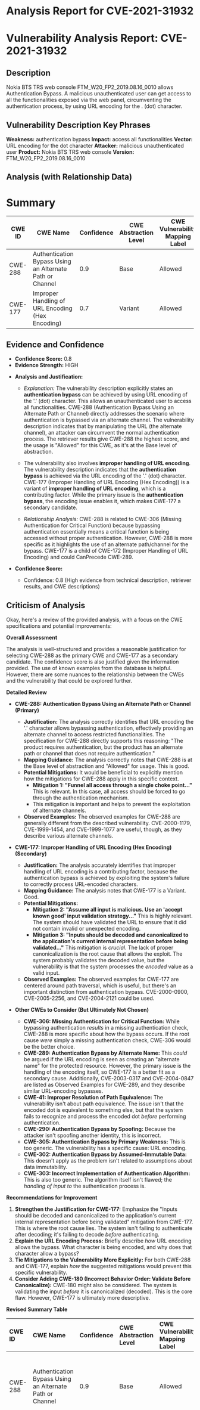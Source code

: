 # Analysis Report for CVE-2021-31932

# Vulnerability Analysis Report: CVE-2021-31932

## Description

Nokia BTS TRS web console FTM_W20_FP2_2019.08.16_0010 allows Authentication Bypass. A malicious unauthenticated user can get access to all the functionalities exposed via the web panel, circumventing the authentication process, by using URL encoding for the . (dot) character.

## Vulnerability Description Key Phrases

**Weakness:** authentication bypass
**Impact:** access all functionalities
**Vector:** URL encoding for the dot character
**Attacker:** malicious unauthenticated user
**Product:** Nokia BTS TRS web console
**Version:** FTM_W20_FP2_2019.08.16_0010

## Analysis (with Relationship Data)

# Summary
| CWE ID | CWE Name | Confidence | CWE Abstraction Level | CWE Vulnerability Mapping Label | CWE-Vulnerability Mapping Notes |
|---|---|---|---|---|---|
| CWE-288 | Authentication Bypass Using an Alternate Path or Channel | 0.9 | Base | Allowed | Primary CWE |
| CWE-177 | Improper Handling of URL Encoding (Hex Encoding) | 0.7 | Variant | Allowed | Secondary Candidate |

## Evidence and Confidence

*   **Confidence Score:** 0.8
*   **Evidence Strength:** HIGH

- **Analysis and Justification:**  
  - *Explanation:* The vulnerability description explicitly states an **authentication bypass** can be achieved by using URL encoding of the '.' (dot) character. This allows an unauthenticated user to access all functionalities. CWE-288 (Authentication Bypass Using an Alternate Path or Channel) directly addresses the scenario where authentication is bypassed via an alternate channel. The vulnerability description indicates that by manipulating the URL (the alternate channel), an attacker can circumvent the normal authentication process. The retriever results give CWE-288 the highest score, and the usage is "Allowed" for this CWE, as it's at the Base level of abstraction.
  - The vulnerability also involves **improper handling of URL encoding**. The vulnerability description indicates that the **authentication bypass** is achieved via the URL encoding of the '.' (dot) character. CWE-177 (Improper Handling of URL Encoding (Hex Encoding)) is a variant of **improper handling of URL encoding**, which is a contributing factor. While the primary issue is the **authentication bypass**, the encoding issue enables it, which makes CWE-177 a secondary candidate.

  - *Relationship Analysis:* CWE-288 is related to CWE-306 (Missing Authentication for Critical Function) because bypassing authentication essentially means a critical function is being accessed without proper authentication. However, CWE-288 is more specific as it highlights the use of an alternate path/channel for the bypass. CWE-177 is a child of CWE-172 (Improper Handling of URL Encoding) and could CanPrecede CWE-289.

- **Confidence Score:**
  - Confidence: 0.8 (High evidence from technical description, retriever results, and CWE descriptions)

## Criticism of Analysis

Okay, here's a review of the provided analysis, with a focus on the CWE specifications and potential improvements:

**Overall Assessment**

The analysis is well-structured and provides a reasonable justification for selecting CWE-288 as the primary CWE and CWE-177 as a secondary candidate. The confidence score is also justified given the information provided. The use of known examples from the database is helpful. However, there are some nuances to the relationship between the CWEs and the vulnerability that could be explored further.

**Detailed Review**

*   **CWE-288: Authentication Bypass Using an Alternate Path or Channel (Primary)**

    *   **Justification:** The analysis correctly identifies that URL encoding the '.' character allows bypassing authentication, effectively providing an alternate channel to access restricted functionalities. The specification for CWE-288 directly supports this reasoning:  "The product requires authentication, but the product has an alternate path or channel that does not require authentication."
    *   **Mapping Guidance:**  The analysis correctly notes that CWE-288 is at the Base level of abstraction and "Allowed" for usage. This is good.
    *   **Potential Mitigations:** It would be beneficial to explicitly mention how the mitigations for CWE-288 apply in this specific context.
        *   **Mitigation 1: "Funnel all access through a single choke point..."**  This is relevant. In this case, all access should be forced to go through the authentication mechanism.
        *   This mitigation is important and helps to prevent the exploitation of alternate channels.
    *   **Observed Examples:** The observed examples for CWE-288 are generally different from the described vulnerability. CVE-2000-1179, CVE-1999-1454, and CVE-1999-1077 are useful, though, as they describe various alternate channels.

*   **CWE-177: Improper Handling of URL Encoding (Hex Encoding) (Secondary)**

    *   **Justification:** The analysis accurately identifies that improper handling of URL encoding is a contributing factor, because the authentication bypass is achieved by exploiting the system's failure to correctly process URL-encoded characters.
    *   **Mapping Guidance:** The analysis notes that CWE-177 is a Variant. Good.
    *   **Potential Mitigations:**
        *   **Mitigation 2: "Assume all input is malicious. Use an 'accept known good' input validation strategy..."**  This is highly relevant. The system should have validated the URL to ensure that it did not contain invalid or unexpected encoding.
        *   **Mitigation 3: "Inputs should be decoded and canonicalized to the application's current internal representation before being validated..."**  This mitigation is *crucial*. The lack of proper canonicalization is the root cause that allows the exploit. The system probably validates the decoded value, but the vulnerability is that the system processes the *encoded* value as a valid input.
    *   **Observed Examples:** The observed examples for CWE-177 are centered around path traversal, which is useful, but there's an important distinction from authentication bypass. CVE-2000-0900, CVE-2005-2256, and CVE-2004-2121 could be used.

*   **Other CWEs to Consider (But Ultimately Not Chosen)**

    *   **CWE-306: Missing Authentication for Critical Function:**  While bypassing authentication *results* in a missing authentication check, CWE-288 is more specific about how the bypass occurs. If the root cause *were* simply a missing authentication check, CWE-306 would be the better choice.
    *   **CWE-289: Authentication Bypass by Alternate Name:** This *could* be argued if the URL encoding is seen as creating an "alternate name" for the protected resource. However, the primary issue is the handling of the encoding itself, so CWE-177 is a better fit as a secondary cause. Additionally, CVE-2003-0317 and CVE-2004-0847 are listed as Observed Examples for CWE-289, and they describe similar URL-encoding bypasses.
    *   **CWE-41: Improper Resolution of Path Equivalence:** The vulnerability isn't about path equivalence. The issue isn't that the encoded dot is equivalent to something else, but that the system fails to recognize and process the encoded dot *before* performing authentication.
    *   **CWE-290: Authentication Bypass by Spoofing:** Because the attacker isn't spoofing another identity, this is incorrect.
    *   **CWE-305: Authentication Bypass by Primary Weakness:** This is too generic. The vulnerability has a specific cause: URL encoding.
    *   **CWE-302: Authentication Bypass by Assumed-Immutable Data:**  This doesn't apply as the problem isn't related to assumptions about data immutability.
    *   **CWE-303: Incorrect Implementation of Authentication Algorithm:** This is also too generic. The algorithm itself isn't flawed; the *handling of input to* the authentication process is.

**Recommendations for Improvement**

1.  **Strengthen the Justification for CWE-177:**  Emphasize the "Inputs should be decoded and canonicalized to the application's current internal representation before being validated" mitigation from CWE-177. This is where the root cause lies. The system isn't failing to authenticate after decoding; it's failing to decode *before* authenticating.
2.  **Explain the URL Encoding Process:** Briefly describe *how* URL encoding allows the bypass. What character is being encoded, and why does that character allow a bypass?
3.  **Tie Mitigations to the Vulnerability More Explicitly:**  For both CWE-288 and CWE-177, explain *how* the suggested mitigations would prevent this specific vulnerability.
4.  **Consider Adding CWE-180 (Incorrect Behavior Order: Validate Before Canonicalize):** CWE-180 might also be considered.  The system is validating the input *before* it is canonicalized (decoded). This is the core flaw. However, CWE-177 is ultimately more descriptive.

**Revised Summary Table**

| CWE ID  | CWE Name                                                     | Confidence | CWE Abstraction Level | CWE Vulnerability Mapping Label | CWE-Vulnerability Mapping Notes                                                                                                                                                                                                                                                                                                                                                                                             |
| :------ | :----------------------------------------------------------- | :--------- | :---------------------- | :------------------------------ | :------------------------------------------------------------------------------------------------------------------------------------------------------------------------------------------------------------------------------------------------------------------------------------------------------------------------------------------------------------------------------------------------------------------------ |
| CWE-288 | Authentication Bypass Using an Alternate Path or Channel     | 0.9        | Base                    | Allowed                       | Primary CWE. Bypassing authentication by manipulating the URL acts as an alternate channel.                                                                                                                                                                                                                                                                                                                               |
| CWE-177 | Improper Handling of URL Encoding (Hex Encoding)          | 0.8        | Variant                 | Allowed                       | Secondary CWE. The system's failure to properly decode and canonicalize the URL allows the encoded dot to bypass the authentication mechanism. The *lack* of proper decoding *before* validation is the enabling weakness.                                                                                                                                                                                                        |
| CWE-180 | Incorrect Behavior Order: Validate Before Canonicalize | 0.6        | Variant                 | Allowed                       | Contributing CWE. Could be added because the vulnerability occurs because URL encoding is not handled before the input is validated. However, CWE-177 is ultimately more descriptive.                                                                                                                                                                                                                                                                      |

By incorporating these suggestions, the analysis will be even stronger and provide a more comprehensive understanding of the vulnerability.

## Final Resolution

# Summary
| CWE ID | CWE Name | Confidence | CWE Abstraction Level | CWE Vulnerability Mapping Label | CWE-Vulnerability Mapping Notes |
|---|---|---|---|---|---|
| **CWE-288** | **Authentication Bypass Using an Alternate Path or Channel** | 0.9 | Base | Allowed | Primary CWE |
| **CWE-177** | **Improper Handling of URL Encoding (Hex Encoding)** | 0.8 | Variant | Allowed | Secondary Candidate |

## Evidence and Confidence

*   **Confidence Score:** 0.85
*   **Evidence Strength:** HIGH

## Relationship Analysis
The primary relationship influencing the decision is that **CWE-288 (Authentication Bypass Using an Alternate Path or Channel)** describes the high-level impact, while **CWE-177 (Improper Handling of URL Encoding (Hex Encoding))** explains how the alternate channel is exploited. **CWE-177** can precede **CWE-289 (Authentication Bypass by Alternate Name)**, although **CWE-289** is not the best fit here. Considering the abstraction levels, both **CWE-288** (Base) and **CWE-177** (Variant) are at preferred levels for mapping.

```mermaid
graph TD
    cwe288["CWE-288: Authentication Bypass Using an Alternate Path or Channel"]
    cwe177["CWE-177: Improper Handling of URL Encoding (Hex Encoding)"]
    cwe289["CWE-289: Authentication Bypass by Alternate Name"]
    cwe172["CWE-172: Encoding Error"]

    cwe177 -->|CANPRECEDE| cwe289
    cwe177 -->|CHILDOF| cwe172

    classDef primary fill:#f96,stroke:#333,stroke-width:2px
    classDef secondary fill:#69f,stroke:#333
    class cwe288 primary
    class cwe177 secondary
    class cwe289, cwe172 tertiary
```

## Vulnerability Chain
The vulnerability chain starts with the **improper handling of URL encoding (CWE-177)**. The system fails to properly decode the URL-encoded dot character *before* authentication. This allows the attacker to bypass the authentication mechanism, resulting in an **authentication bypass (CWE-288)** and unauthorized access to functionalities. The root cause is the **improper handling of URL encoding**, which enables the **authentication bypass**.

## Summary of Analysis
The initial analysis and criticism both correctly identify **CWE-288 (Authentication Bypass Using an Alternate Path or Channel)** as the primary weakness because the vulnerability description explicitly states that a malicious unauthenticated user can bypass authentication and access functionalities. The evidence provided is the statement: "A malicious unauthenticated user can get access to all the functionalities exposed via the web panel, circumventing the authentication process, by using URL encoding for the . (dot) character."

The secondary weakness, **CWE-177 (Improper Handling of URL Encoding (Hex Encoding))**, is also correctly identified. The vulnerability description states that URL encoding of the '.' (dot) character enables the **authentication bypass**. This shows that the **improper encoding** is a contributing factor.

The graph relationships support this selection, as **CWE-177** describes how the bypass is achieved. Both CWEs are at the optimal level of specificity (Base and Variant, respectively). The mitigations suggested in the criticism, particularly decoding and canonicalizing inputs before validation, further reinforce the relevance of **CWE-177**.



*Report generated on 2025-03-17 02:38:29*
